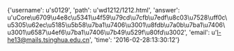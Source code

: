 {'username': u's0129', 'path': u'wd1212/1212.html', 'answer': u'uCore\u6709\u4e8c\u5341\u4f59\u79cd\u7cfb\u7edf\u8c03\u7528\uff0c\u5305\u62ec\u5185\u5b58\u7ba1\u7406\u3001\u8fdb\u7a0b\u7ba1\u7406\u3001\u6587\u4ef6\u7ba1\u7406\u7b49\u529f\u80fd\u3002', 'email': u'l-he13@mails.tsinghua.edu.cn', 'time': '2016-02-28:13:30:12'}